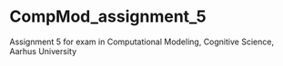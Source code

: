 # CompMod_assignment_5
Assignment 5 for exam in Computational Modeling, Cognitive Science, Aarhus University
